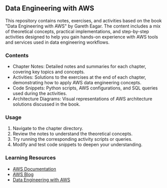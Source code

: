 <h2>Data Engineering with AWS</h2>

This repository contains notes, exercises, and activities based on the book "Data Engineering with AWS" by Gareth Eagar. The content includes a mix of theoretical concepts, practical implementations, and step-by-step activities designed to help you gain hands-on experience with AWS tools and services used in data engineering workflows.

<h3>Contents</h3>

* Chapter Notes: Detailed notes and summaries for each chapter, covering key topics and concepts.
* Activities: Solutions to the exercises at the end of each chapter, demonstrating how to apply AWS data engineering concepts.
* Code Snippets: Python scripts, AWS configurations, and SQL queries used during the activities.
* Architecture Diagrams: Visual representations of AWS architecture solutions discussed in the book.

<h3>Usage</h3>

1. Navigate to the chapter directory.
2. Review the notes to understand the theoretical concepts.
3. Try running the corresponding activity scripts or queries.
4. Modify and test code snippets to deepen your understanding.

<h3>Learning Resources</h3>

* [AWS Documentation](https://aws.amazon.com/documentation-overview/)
* [AWS Blog](https://aws.amazon.com/blogs/)
* [Data Engineering with AWS](https://www.amazon.com/Data-Engineering-AWS-AWS-based-transformation/dp/1804614424)
